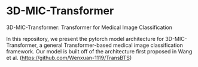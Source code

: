 # 3D-MIC-Transformer
3D-MIC-Transformer: Transformer for Medical Image Classification

In this repository, we present the pytorch model architecture for 3D-MIC-Transformer, a general Transformer-based medical image classification framework. Our model is built off of the architecture first proposed in Wang et al. (https://github.com/Wenxuan-1119/TransBTS)
